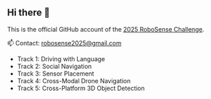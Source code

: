 ## Hi there 👋

This is the official GitHub account of the [2025 RoboSense Challenge](https://robosense2025.github.io/).

:mailbox: Contact: robosense2025@gmail.com

- Track 1: Driving with Language
- Track 2: Social Navigation
- Track 3: Sensor Placement
- Track 4: Cross-Modal Drone Navigation
- Track 5: Cross-Platform 3D Object Detection

<!--
**robosense2025/robosense2025** is a ✨ _special_ ✨ repository because its `README.md` (this file) appears on your GitHub profile.

Here are some ideas to get you started:

- 🔭 I’m currently working on ...
- 🌱 I’m currently learning ...
- 👯 I’m looking to collaborate on ...
- 🤔 I’m looking for help with ...
- 💬 Ask me about ...
- 📫 How to reach me: ...
- 😄 Pronouns: ...
- ⚡ Fun fact: ...
-->
